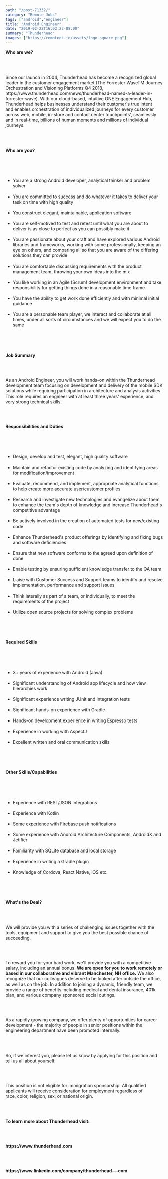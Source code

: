```yaml
---
path: "/post-71332/"
category: "Remote Jobs"
tags: ["android","engineer"]
title: "Android Engineer"
date: "2019-02-22T16:02:22-08:00"
summary: "Thunderhead"
images: ["https://remoteok.io/assets/logo-square.png"]
---
```


<p><span><strong>Who are we?</strong></span></p><br /><br /><p><span>Since our launch in 2004, Thunderhead has become a recognized global leader in the customer engagement market (The Forrester WaveTM Journey Orchestration and Visioning Platforms Q4 2018, https://www.thunderhead.com/news/thunderhead-named-a-leader-in-forrester-wave).&nbsp;With our cloud-based, intuitive ONE Engagement Hub, Thunderhead&nbsp;helps&nbsp;businesses understand&nbsp;their&nbsp;customer's true intent and&nbsp;enables orchestration of&nbsp;individualized journeys for every customer across web, mobile, in-store and contact center touchpoints', seamlessly and in real-time, billions of human moments and millions of individual journeys.</span></p><br /><br /><p><span><strong>Who are you?</strong></span></p><br /><br /><ul><br /><li><span>You are a strong Android developer, analytical thinker and problem solver</span></li><br /><li><span>You are committed to success and do whatever it takes to deliver your task on time with high quality</span></li><br /><li><span>You construct elegant, maintainable, application software</span></li><br /><li><span>You are self-motived to test and retest until what you are about to deliver is as close to perfect as you can possibly make it</span></li><br /><li><span>You are passionate about your craft and have explored various Android libraries and frameworks, working with some professionally, keeping an eye on others, and comparing all so that you are aware of the differing solutions they can provide</span></li><br /><li><span>You are comfortable discussing requirements with the product management team, throwing your own ideas into the mix</span></li><br /><li><span>You like working in an Agile (Scrum) development environment and take responsibility for getting things done in a reasonable time frame</span></li><br /><li><span>You have the ability to get work done efficiently and with minimal initial guidance</span></li><br /><li><span>You are a personable team player, we interact and collaborate at all times, under all sorts of circumstances and we will expect you to do the same</span></li><br /></ul><br /><br /><p><span><strong>Job Summary</strong></span></p><br /><br /><p><span>As an Android Engineer, you will work hands-on within the Thunderhead development team focusing on development and delivery of the mobile SDK solutions while requiring participation in architecture and analysis activities. This role requires an engineer with at least three years' experience, and very strong technical skills.</span></p><br /><br /><p><span><strong>Responsibilities and Duties</strong></span></p><br /><br /><ul><br /><li><span>Design, develop and test, elegant, high quality software</span></li><br /><li><span>Maintain and refactor existing code by analyzing and identifying areas for modification/improvement</span></li><br /><li><span>Evaluate, recommend, and implement, appropriate analytical functions to help create more accurate user/customer profiles</span></li><br /><li><span>Research and investigate new technologies and evangelize about them to enhance the team's depth of knowledge and increase Thunderhead's competitive advantage</span></li><br /><li><span>Be actively involved in the creation of automated tests for new/existing code</span></li><br /><li><span>Enhance Thunderhead's product offerings by identifying and fixing bugs and software deficiencies</span></li><br /><li><span>Ensure that new software conforms to the agreed upon definition of done</span></li><br /><li><span>Enable testing by ensuring sufficient knowledge transfer to the QA team</span></li><br /><li><span>Liaise with Customer Success and Support teams to identify and resolve implementation, performance and support issues</span></li><br /><li><span>Think laterally as part of a team, or individually, to meet the requirements of the project</span></li><br /><li><span>Utilize open source projects for solving complex problems</span></li><br /></ul><br /><br /><p><span><strong>Required Skills</strong></span></p><br /><br /><ul><br /><li><span>3+ years of experience with Android (Java)</span></li><br /><li><span>Significant understanding of Android app lifecycle and how view hierarchies work</span></li><br /><li><span>Significant experience writing JUnit and integration tests&nbsp;</span></li><br /><li><span>Significant hands-on experience with Gradle</span></li><br /><li><span>Hands-on development experience in writing Espresso tests</span></li><br /><li><span>Experience in working with AspectJ</span></li><br /><li><span>Excellent written and oral communication skills</span></li><br /></ul><br /><br /><p><span><strong>Other Skills/Capabilities</strong></span></p><br /><br /><ul><br /><li><span>Experience with REST/JSON integrations</span></li><br /><li><span>Experience with Kotlin</span></li><br /><li><span>Some experience with Firebase push notifications</span></li><br /><li><span>Some experience with Android Architecture Components, AndroidX and Jetifier&nbsp;</span></li><br /><li><span>Familiarity with SQLite&nbsp;database and local storage</span></li><br /><li><span>Experience in writing a Gradle plugin</span></li><br /><li><span>Knowledge of Cordova, React Native, iOS etc.</span></li><br /></ul><br /><br /><p><span><strong>What's the Deal?</strong></span></p><br /><br /><p><span>We will provide you with a series of challenging issues together with the tools, equipment and support to give you the best possible chance of succeeding.</span></p><br /><br /><p><span>To reward you for your hard work, we'll provide you with a competitive salary, including an annual bonus. <strong>We are open for you to work remotely or based in our collaborative and vibrant Manchester, NH office.</strong> We also recognize that our colleagues deserve to be looked after outside the office, as well as on the job.&nbsp;In addition to joining a dynamic, friendly team, we provide a range of benefits including medical&nbsp;and dental insurance, 401k plan, and various company sponsored social outings.&nbsp;</span></p><br /><br /><p><span>As a rapidly growing company, we offer plenty of opportunities for career development - the majority of people in senior positions within the engineering department have been promoted internally.</span></p><br /><br /><p><span>So, if&nbsp;we&nbsp;interest&nbsp;you, please let us know by applying for this position and tell us all about yourself.</span></p><br /><br /><p><span>This position is not eligible&nbsp;for immigration&nbsp;sponsorship. All qualified applicants will receive consideration for employment regardless of race,&nbsp;color, religion, sex, or national origin.</span></p><br /><br /><p><span><strong>To learn more about Thunderhead visit:</strong></span></p><br /><br /><p><span><strong>https://www.thunderhead.com</strong></span></p><br /><br /><p><span><strong>https://www.linkedin.com/company/thunderhead---com</strong></span></p>
